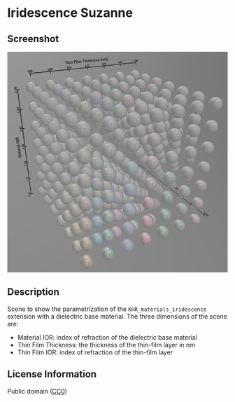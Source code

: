 # Iridescence Suzanne

## Screenshot

![screenshot](screenshot/screenshot.jpg)

## Description

Scene to show the parametrization of the `KHR_materials_iridescence` extension with a dielectric base material. The three dimensions of the scene are:

* Material IOR: index of refraction of the dielectric base material
* Thin Film Thickness: the thickness of the thin-film layer in nm
* Thin Film IOR: index of refraction of the thin-film layer

## License Information

Public domain ([CC0](https://creativecommons.org/publicdomain/zero/1.0/))
